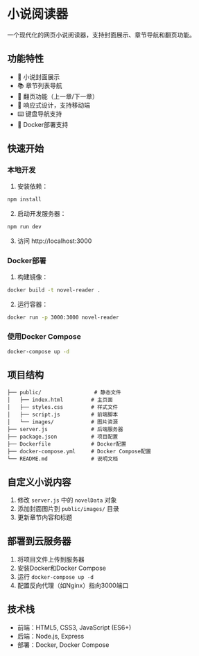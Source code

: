 # 小说阅读器

一个现代化的网页小说阅读器，支持封面展示、章节导航和翻页功能。

## 功能特性

- 📖 小说封面展示
- 📚 章节列表导航
- 🔄 翻页功能（上一章/下一章）
- 📱 响应式设计，支持移动端
- ⌨️ 键盘导航支持
- 🐳 Docker部署支持

## 快速开始

### 本地开发

1. 安装依赖：
```bash
npm install
```

2. 启动开发服务器：
```bash
npm run dev
```

3. 访问 http://localhost:3000

### Docker部署

1. 构建镜像：
```bash
docker build -t novel-reader .
```

2. 运行容器：
```bash
docker run -p 3000:3000 novel-reader
```

### 使用Docker Compose

```bash
docker-compose up -d
```

## 项目结构

```
├── public/                 # 静态文件
│   ├── index.html         # 主页面
│   ├── styles.css         # 样式文件
│   ├── script.js          # 前端脚本
│   └── images/            # 图片资源
├── server.js              # 后端服务器
├── package.json           # 项目配置
├── Dockerfile             # Docker配置
├── docker-compose.yml     # Docker Compose配置
└── README.md              # 说明文档
```

## 自定义小说内容

1. 修改 `server.js` 中的 `novelData` 对象
2. 添加封面图片到 `public/images/` 目录
3. 更新章节内容和标题

## 部署到云服务器

1. 将项目文件上传到服务器
2. 安装Docker和Docker Compose
3. 运行 `docker-compose up -d`
4. 配置反向代理（如Nginx）指向3000端口

## 技术栈

- 前端：HTML5, CSS3, JavaScript (ES6+)
- 后端：Node.js, Express
- 部署：Docker, Docker Compose
